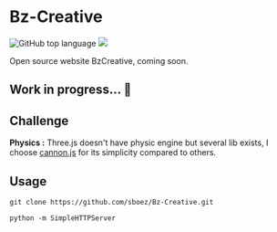 # Bz-Creative

![GitHub top language](https://img.shields.io/github/languages/top/sboez/Bz-Creative) <img src="https://img.shields.io/badge/three.js-r116-orange">


Open source website BzCreative, coming soon. 

## Work in progress... :construction:

## Challenge 

**Physics :** Three.js doesn't have physic engine but several lib exists, I choose [cannon.js](https://github.com/schteppe/cannon.js) for its simplicity compared to others.


## Usage

```
git clone https://github.com/sboez/Bz-Creative.git
```

```
python -m SimpleHTTPServer
```
